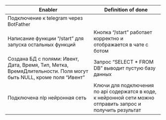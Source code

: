 | Enabler | Definition of done |
| --- | --- |
| Подключение к telegram через BotFather
Написание функции “/start” для запуска остальных функций | Кнопка “/start” работает корректно и отображается в чате с ботом |
| Создана БД с полями: Ивент, Дата, Время, Тип, Метка, ВремяДлительности. Поля могут быть NULL, кроме поля “Ивент” | Запрос “SELECT * FROM DB” выводит пустую базу данных |
| Подключена nlp нейронная сеть | Ключи для подключения по api содержатся в коде, к нейронной сети можно отправить запрос и получить результат |